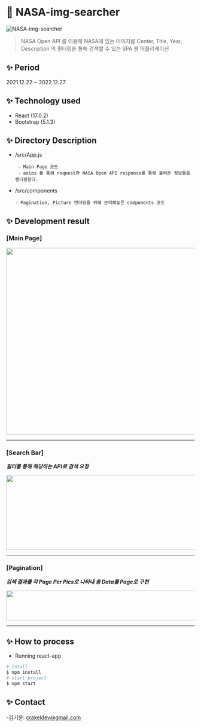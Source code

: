 # 🚀 NASA-img-searcher
![NASA-img-searcher](https://user-images.githubusercontent.com/59333136/152462396-e0c9c99f-ae72-4361-98bc-0fc5b24509d1.png)

> NASA Open API 를 이용해 NASA에 있는 이미지를 Center, Title, Year, Description 의 필터링을 통해
> 검색할 수 있는 SPA 웹 어플리케이션
## ✨  Period
2021.12.22 ~ 2022.12.27

## ✨  Technology used
  * React (17.0.2)
  * Bootstrap (5.1.3)

## ✨ Directory Description
  * /src/App.js

         - Main Page 코드
         - axios 를 통해 request한 NASA Open API response를 통해 불러온 정보들을 렌더링한다.
         
  * /src/components

        - Pagination, Picture 렌더링을 위해 분리해놓은 components 코드


## ✨ Development result
### [Main Page]
  
   <img src="https://user-images.githubusercontent.com/59333136/152464687-273708fa-a2b8-4838-b4a5-118517151183.png" width="1000" height="500"/>

  ------
  
### [Search Bar]
  ***필터를 통해 해당하는 API로 검색 요청***  

  <img src="https://user-images.githubusercontent.com/59333136/152473293-a2bdbe29-032a-456c-ac95-193b80bd0deb.png" width="1000" height="200" />


 ------

### [Pagination]
***검색 결과를 각 Page Per Pics로 나타내 총 Data를 Page로 구현***  

  <img src="https://user-images.githubusercontent.com/59333136/152474037-6d793b5c-832d-4160-8a28-f83ada31b0cd.png" width="1000" height="80" />
  
------
    
## ✨ How to process 
* Running react-app
```bash
# intall
$ npm install
# start project
$ npm start
```

## ✨ Contact
-김기윤: crakeldev@gmail.com   
